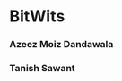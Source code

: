 # BitWits

### Azeez Moiz Dandawala <Badge text="beta" type="warning"/> <Badge text="default theme"/>


### Tanish Sawant <Badge text="beta" type="warning"/> <Badge text="default theme"/>
